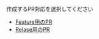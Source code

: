 作成するPR対応を選択してください

* [Feature用のPR](?expand=1&template=feature.md)
* [Relase用のPR](?expand=1&template=release.md)